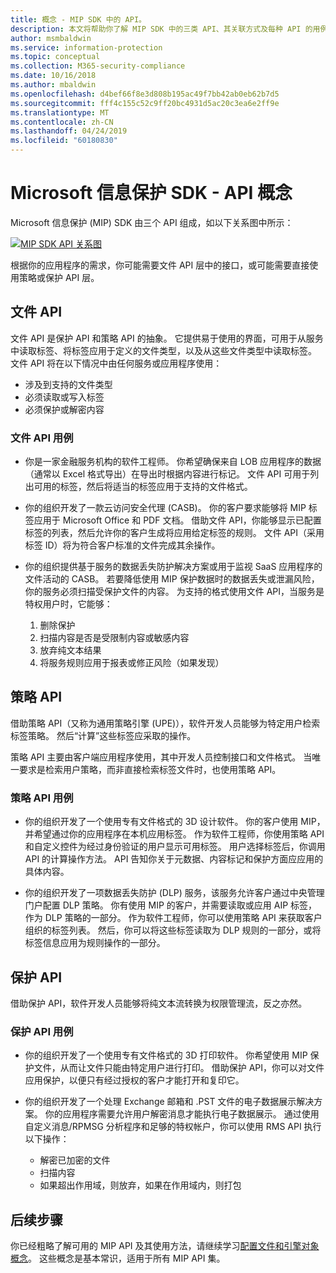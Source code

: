 ```yaml
---
title: 概念 - MIP SDK 中的 API。
description: 本文将帮助你了解 MIP SDK 中的三类 API、其关联方式及每种 API 的用例。
author: msmbaldwin
ms.service: information-protection
ms.topic: conceptual
ms.collection: M365-security-compliance
ms.date: 10/16/2018
ms.author: mbaldwin
ms.openlocfilehash: d4bef66f8e3d808b195ac49f7bb42ab0eb62b7d5
ms.sourcegitcommit: fff4c155c52c9ff20bc4931d5ac20c3ea6e2ff9e
ms.translationtype: MT
ms.contentlocale: zh-CN
ms.lasthandoff: 04/24/2019
ms.locfileid: "60180830"
---
```

# <a name="microsoft-information-protection-sdk---api-concepts"></a>Microsoft 信息保护 SDK - API 概念

Microsoft 信息保护 (MIP) SDK 由三个 API 组成，如以下关系图中所示：

[![MIP SDK API 关系图](media/concept-apis-use-cases/mip-sdk-components.png)](media/concept-apis-use-cases/mip-sdk-components.png#lightbox)

根据你的应用程序的需求，你可能需要文件 API 层中的接口，或可能需要直接使用策略或保护 API 层。

## <a name="file-api"></a>文件 API

文件 API 是保护 API 和策略 API 的抽象。 它提供易于使用的界面，可用于从服务中读取标签、将标签应用于定义的文件类型，以及从这些文件类型中读取标签。 文件 API 将在以下情况中由任何服务或应用程序使用：

- 涉及到支持的文件类型
- 必须读取或写入标签
- 必须保护或解密内容

### <a name="file-api-use-cases"></a>文件 API 用例

- 你是一家金融服务机构的软件工程师。 你希望确保来自 LOB 应用程序的数据（通常以 Excel 格式导出）在导出时根据内容进行标记。 文件 API 可用于列出可用的标签，然后将适当的标签应用于支持的文件格式。

- 你的组织开发了一款云访问安全代理 (CASB)。 你的客户要求能够将 MIP 标签应用于 Microsoft Office 和 PDF 文档。 借助文件 API，你能够显示已配置标签的列表，然后允许你的客户生成将应用给定标签的规则。 文件 API（采用标签 ID）将为符合客户标准的文件完成其余操作。

- 你的组织提供基于服务的数据丢失防护解决方案或用于监视 SaaS 应用程序的文件活动的 CASB。 若要降低使用 MIP 保护数据时的数据丢失或泄漏风险，你的服务必须扫描受保护文件的内容。 为支持的格式使用文件 API，当服务是特权用户时，它能够：

  1. 删除保护
  2. 扫描内容是否是受限制内容或敏感内容
  3. 放弃纯文本结果
  4. 将服务规则应用于报表或修正风险（如果发现）

## <a name="policy-api"></a>策略 API

借助策略 API（又称为通用策略引擎 (UPE)），软件开发人员能够为特定用户检索标签策略。 然后“计算”这些标签应采取的操作。

策略 API 主要由客户端应用程序使用，其中开发人员控制接口和文件格式。 当唯一要求是检索用户策略，而非直接检索标签文件时，也使用策略 API。 

### <a name="policy-api-use-cases"></a>策略 API 用例

- 你的组织开发了一个使用专有文件格式的 3D 设计软件。 你的客户使用 MIP，并希望通过你的应用程序在本机应用标签。 作为软件工程师，你使用策略 API 和自定义控件为经过身份验证的用户显示可用标签。 用户选择标签后，你调用 API 的计算操作方法。 API 告知你关于元数据、内容标记和保护方面应应用的具体内容。

- 你的组织开发了一项数据丢失防护 (DLP) 服务，该服务允许客户通过中央管理门户配置 DLP 策略。 你有使用 MIP 的客户，并需要读取或应用 AIP 标签，作为 DLP 策略的一部分。 作为软件工程师，你可以使用策略 API 来获取客户组织的标签列表。 然后，你可以将这些标签读取为 DLP 规则的一部分，或将标签信息应用为规则操作的一部分。

## <a name="protection-api"></a>保护 API

借助保护 API，软件开发人员能够将纯文本流转换为权限管理流，反之亦然。

### <a name="protection-api-use-cases"></a>保护 API 用例

- 你的组织开发了一个使用专有文件格式的 3D 打印软件。 你希望使用 MIP 保护文件，从而让文件只能由特定用户进行打印。 借助保护 API，你可以对文件应用保护，以便只有经过授权的客户才能打开和复印它。 

- 你的组织开发了一个处理 Exchange 邮箱和 .PST 文件的电子数据展示解决方案。 你的应用程序需要允许用户解密消息才能执行电子数据展示。 通过使用自定义消息/RPMSG 分析程序和足够的特权帐户，你可以使用 RMS API 执行以下操作：
  - 解密已加密的文件
  - 扫描内容
  - 如果超出作用域，则放弃，如果在作用域内，则打包

## <a name="next-steps"></a>后续步骤

你已经粗略了解可用的 MIP API 及其使用方法，请继续学习[配置文件和引擎对象概念](concept-profile-engine-cpp.md)。 这些概念是基本常识，适用于所有 MIP API 集。
